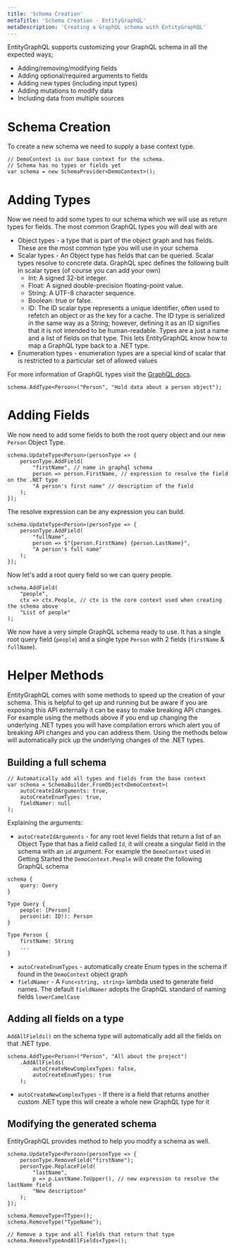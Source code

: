 ```yaml
---
title: 'Schema Creation'
metaTitle: 'Schema Creation - EntityGraphQL'
metaDescription: 'Creating a GraphQL schema with EntityGraphQL'
---
```


EntityGraphQL supports customizing your GraphQL schema in all the expected ways;

- Adding/removing/modifying fields
- Adding optional/required arguments to fields
- Adding new types (including input types)
- Adding mutations to modify data
- Including data from multiple sources

# Schema Creation

To create a new schema we need to supply a base context type.

```
// DemoContext is our base context for the schema.
// Schema has no types or fields yet
var schema = new SchemaProvider<DemoContext>();
```

# Adding Types

Now we need to add some types to our schema which we will use as return types for fields. The most common GraphQL types you will deal with are

- Object types - a type that is part of the object graph and has fields. These are the most common type you will use in your schema
- Scalar types - An Object type has fields that can be queried. Scalar types resolve to concrete data. GraphQL spec defines the following built in scalar types (of course you can add your own)
  - Int: A signed 32-bit integer.
  - Float: A signed double-precision floating-point value.
  - String: A UTF-8 character sequence.
  - Boolean: true or false.
  - ID: The ID scalar type represents a unique identifier, often used to refetch an object or as the key for a cache. The ID type is serialized in the same way as a String; however, defining it as an ID signifies that it is not intended to be human-readable.
    Types are a just a name and a list of fields on that type. This lets EntityGraphQL know how to map a GraphQL type back to a .NET type.
- Enumeration types - enumeration types are a special kind of scalar that is restricted to a particular set of allowed values

For more information of GraphQL types visit the [GraphQL docs](https://graphql.org/learn/schema/#type-system).

```
schema.AddType<Person>("Person", "Hold data about a person object");
```

# Adding Fields

We now need to add some fields to both the root query object and our new `Person` Object Type.

```
schema.UpdateType<Person>(personType => {
    personType.AddField(
        "firstName", // name in graphql schema
        person => person.FirstName, // expression to resolve the field on the .NET type
        "A person's first name" // description of the field
    );
});
```

The resolve expression can be any expression you can build.

```
schema.UpdateType<Person>(personType => {
    personType.AddField(
        "fullName",
        person => $"{person.FirstName} {person.LastName}",
        "A person's full name"
    );
});
```

Now let's add a root query field so we can query people.

```
schema.AddField(
    "people",
    ctx => ctx.People, // ctx is the core context used when creating the schema above
    "List of people"
);
```

We now have a very simple GraphQL schema ready to use. It has a single root query field (`people`) and a single type `Person` with 2 fields (`firstName` & `fullName`).

# Helper Methods

EntityGraphQL comes with some methods to speed up the creation of your schema. This is helpful to get up and running but be aware if you are exposing this API externally it can be easy to make breaking API changes. For example using the methods above if you end up changing the underlying .NET types you will have compilation errors which alert you of breaking API changes and you can address them. Using the methods below will automatically pick up the underlying changes of the .NET types.

## Building a full schema

```
// Automatically add all types and fields from the base context
var schema = SchemaBuilder.FromObject<DemoContext>(
    autoCreateIdArguments: true,
    autoCreateEnumTypes: true,
    fieldNamer: null
);
```

Explaining the arguments:

- `autoCreateIdArguments` - for any root level fields that return a list of an Object Type that has a field called `Id`, it will create a singular field in the schema with an `id` argument. For example the `DemoContext` used in Getting Started the `DemoContext.People` will create the following GraphQL schema

```
schema {
    query: Query
}

Type Query {
    people: [Person]
    person(id: ID!): Person
}

Type Person {
    firstName: String
    ...
}
```

- `autoCreateEnumTypes` - automatically create Enum types in the schema if found in the `DemoContext` object graph
- `fieldNamer` - A `Func<string, string>` lambda used to generate field names. The default `fieldNamer` adopts the GraphQL standard of naming fields `lowerCamelCase`

## Adding all fields on a type

`AddAllFields()` on the schema type will automatically add all the fields on that .NET type.

```
schema.AddType<Person>("Person", "All about the project")
    .AddAllFields(
        autoCreateNewComplexTypes: false,
        autoCreateEnumTypes: true
    );
```

- `autoCreateNewComplexTypes` - If there is a field that returns another custom .NET type this will create a whole new GraphQL type for it

## Modifying the generated schema

EntityGraphQL provides method to help you modify a schema as well.

```
schema.UpdateType<Person>(personType => {
    personType.RemoveField("firstName");
    personType.ReplaceField(
        "lastName",
        p => p.LastName.ToUpper(), // new expression to resolve the lastName field
        "New description"
    );
});

schema.RemoveType<TType>();
schema.RemoveType("TypeName");

// Remove a type and all fields that return that type
schema.RemoveTypeAndAllFields<Type>();
```

